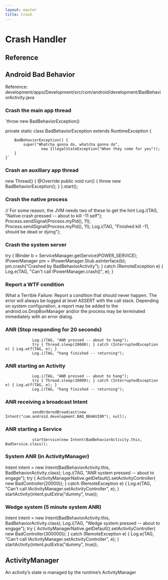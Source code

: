 ```yaml
---
layout: master
title: Crash
---
```


# Crash Handler

## Reference


## Android Bad Behavior

Reference: development/apps/Development/src/com/android/development/BadBehaviorActivity.java

### Crash the main app thread

`throw new BadBehaviorException()

 private static class BadBehaviorException extends RuntimeException {

        BadBehaviorException() {
            super("Whatcha gonna do, whatcha gonna do",
                    new IllegalStateException("When they come for you"));
        }
    }`


### Crash an auxiliary app thread

new Thread() {
                    @Override
                    public void run() { throw new BadBehaviorException(); }
                }.start();


### Crash the native process

// For some reason, the JVM needs two of these to get the hint
                Log.i(TAG, "Native crash pressed -- about to kill -11 self");
                Process.sendSignal(Process.myPid(), 11);
                Process.sendSignal(Process.myPid(), 11);
                Log.i(TAG, "Finished kill -11, should be dead or dying");


### Crash the system server

 try {
                    IBinder b = ServiceManager.getService(POWER_SERVICE);
                    IPowerManager pm = IPowerManager.Stub.asInterface(b);
                    pm.crash("Crashed by BadBehaviorActivity");
                } catch (RemoteException e) {
                    Log.e(TAG, "Can't call IPowerManager.crash()", e);
                }

### Report a WTF condition

What a Terrible Failure: Report a condition that should never happen. The error will always be logged at level ASSERT with the call stack. Depending on system configuration, a report may be added to the android.os.DropBoxManager and/or the process may be terminated immediately with an error dialog.



### ANR (Stop responding for 20 seconds)

                Log.i(TAG, "ANR pressed -- about to hang");
                try { Thread.sleep(20000); } catch (InterruptedException e) { Log.wtf(TAG, e); }
                Log.i(TAG, "hang finished -- returning");

### ANR starting an Activity

                Log.i(TAG, "ANR pressed -- about to hang");
                try { Thread.sleep(20000); } catch (InterruptedException e) { Log.wtf(TAG, e); }
                Log.i(TAG, "hang finished -- returning");

### ANR receiving a broadcast Intent

                sendOrderedBroadcast(new Intent("com.android.development.BAD_BEHAVIOR"), null);

### ANR starting a Service

                startService(new Intent(BadBehaviorActivity.this, BadService.class));


### System ANR (in ActivityManager)

Intent intent = new Intent(BadBehaviorActivity.this, BadBehaviorActivity.class);
                Log.i(TAG, "ANR system pressed -- about to engage");
                try {
                    ActivityManagerNative.getDefault().setActivityController(
                        new BadController(20000));
                } catch (RemoteException e) {
                    Log.e(TAG, "Can't call IActivityManager.setActivityController", e);
                }
                startActivity(intent.putExtra("dummy", true));


### Wedge system (5 minute system ANR)

 Intent intent = new Intent(BadBehaviorActivity.this, BadBehaviorActivity.class);
                Log.i(TAG, "Wedge system pressed -- about to engage");
                try {
                    ActivityManagerNative.getDefault().setActivityController(
                        new BadController(300000));
                } catch (RemoteException e) {
                    Log.e(TAG, "Can't call IActivityManager.setActivityController", e);
                }
                startActivity(intent.putExtra("dummy", true));

## ActivityManager

An activity’s state is managed by the runtime’s ActivityManager
